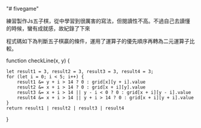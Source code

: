"# fivegame" 

練習製作Js五子棋，從中學習到很厲害的寫法，但閱讀性不高。不過自己去讀懂的時候，蠻有成就感，故紀錄了下來

程式碼如下為判斷五子棋贏的條件，運用了運算子的優先順序再轉為二元運算子比較。


function checkLine(x, y) {

    let result1 = 3, result2 = 3, result3 = 3, result4 = 3;
    for (let i = 0; i < 5; i++) {
        result1 &= y + i > 14 ? 0 : grid[x][y + i].value
        result2 &= x + i > 14 ? 0 : grid[x + i][y].value
        result3 &= x + i > 14 || y - i < 0 ? 0 : grid[x + i][y - i].value
        result4 &= x + i > 14 || y + i > 14 ? 0 : grid[x + i][y + i].value
    }
    return result1 | result2 | result3 | result4
}
